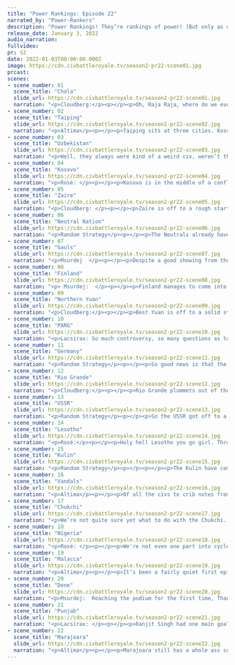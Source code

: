 ```yaml
---
title: "Power Rankings: Episode 22"
narrated_by: "Power-Rankers"
description: "Power Rankings! They’re rankings of power! (But only as of the instant of the end of the previous episode, as these are not meant to be future predictions!) Power Rankings!"
release_date: January 3, 2022
audio_narration:
fullvideo:
pr: S2
date: 2022-01-03T00:00:00.000Z
image: https://cdn.civbattleroyale.tv/season2-pr22-scene01.jpg
prcast:
scenes:
- scene_number: 01
  scene_title: "Chola"
  slide_url: https://cdn.civbattleroyale.tv/season2-pr22-scene01.jpg
  narration: "<p>Cloudberg:</p><p></p><p>Oh, Raja Raja, where do we even begin? Chola started out with decent bonuses, but before they could even think about setting down a solid core, Punjab invaded and destroyed Raja Raja’s nascent effort to build a new empire. This devastating attack has left Chola with no real options, and it’s only a matter of time before someone comes along and finishes them off. Chola’s shocking downfall is a reminder that just because civs get bonuses based on their cycle one performance, the same or even a similar outcome is far from guaranteed.</p>"
- scene_number: 02
  scene_title: "Taiping"
  slide_url: https://cdn.civbattleroyale.tv/season2-pr22-scene02.jpg
  narration: "<p>Altima</p><p></p><p>Taiping sits at three cities. Kosovo have more than that, and they’re Kosovo! While the current Yuanic war is unlikely to go too far for reasons of geography, the presence of the war combined with Taiping’s low current expansion (and North Yuan’s superior expansion) bodes badly for the biblical brother. They still have some space in the south to expand into, but it’s gonna be a real fight to fill it before the real powers do, much less hold it. All told, were it not for the Cholan Collapse, Taiping would probably not be second worse.</p>"
- scene_number: 03
  scene_title: "Uzbekistan"
  slide_url: https://cdn.civbattleroyale.tv/season2-pr22-scene03.jpg
  narration: "<p>Well, they always were kind of a weird civ, weren’t they? Uzbekistan made a very bizarre play by founding a religion in their second city, Namangan, which they then promptly lost to PARG. It’s a rough start for an already disadvantaged civ. Seemingly resigned to playing second fiddle to PARG, they’ve now focussed south, settling Persia - probably a decent idea, as the mountainous terrain there might keep out Punjab for a while, and their nearest neighbor to the west is Kosovo. Still, you don’t really wanna be losing cities Episode 1 of a cycle. It doesn’t scream “winner”.</p>"
- scene_number: 04
  scene_title: "Kosovo"
  slide_url: https://cdn.civbattleroyale.tv/season2-pr22-scene04.jpg
  narration: "<p>Rosé: </p><p></p><p>Kosovo is in the middle of a conflict with the Soviets, however I honestly see it going nowhere. Given that the tech cycle has officially reset, terrain has once again become a massive barrier to conquest. The soviets have to travel through hills and forests with early game movement speeds, which is more or less impossible. In the meantime, Kosovo can actually expand into the Balkans and Mesopotamia, forming some kind of regional power. Of course they're not going to win the game at this point, thats out of the question, but it's sure an improvement compared to the previous cycle</p>"
- scene_number: 05
  scene_title: "Zaire"
  slide_url: https://cdn.civbattleroyale.tv/season2-pr22-scene05.jpg
  narration: "<p>Cloudberg: </p><p></p><p>Zaire is off to a rough start after an equally rough experience during total war. Jammed between a more powerful Lesotho and Nigeria, Mobutu now finds himself at war with both, and his defensible terrain might not be enough to save him. One bright spot is that he could take the Lesotho outpost of Hlotse, but with the number of enemy units swarming near some of his other cities, it might be wiser to pull back and defend what he already has.</p>"
- scene_number: 06
  scene_title: "Neutral Nation"
  slide_url: https://cdn.civbattleroyale.tv/season2-pr22-scene06.jpg
  narration: "<p>Random Strategy</p><p></p><p>The Neutrals already have more cities than they had in cycle 1, so that's good news. However, it's still less than the Dene and Rio Grande, so they are looking like the third wheel of the continent. Fittingly, they appear to be neutral in the war between the Dene and Rio.</p><p></p>"
- scene_number: 07
  scene_title: "Gauls"
  slide_url: https://cdn.civbattleroyale.tv/season2-pr22-scene07.jpg
  narration: "<p>Msurdej  </p><p></p><p>Despite a good showing from their army, The Gauls find themselves in dire straits. Boxed in by both Germany and The Vandals, Vercingetorix has little options for settling outside of his own territory and the British Isles, which are still up for grabs. The only way out of this predicament seems to be through war, which thankfully, has shown some fruit. Lilybaeum fell into his clutches, though The Gauls made peace before more could be achieved. Will this slow and steady approach work, or do they need to be more bold?</p>"
- scene_number: 08
  scene_title: "Finland"
  slide_url: https://cdn.civbattleroyale.tv/season2-pr22-scene08.jpg
  narration: "<p> Msurdej:  </p><p></p><p>Finland manages to come into the start of Cycle 2 surging to their highest position this game. Starting off with a respectable five cities,  Finland has settled much of Scandanavia and has a good handle on the area. While it’s still possible for Wilhelm to snag a bit of the coast, Mannerheim could close the gap quite easily. That only leaves the USSR. Lenin is the arbiter of Finland’s life, and can easily lock in, or even eliminate the civ. Any road to victory for Finland will need to deal with the USSR in one way or another. </p>"
- scene_number: 09
  scene_title: "Northern Yuan"
  slide_url: https://cdn.civbattleroyale.tv/season2-pr22-scene09.jpg
  narration: "<p>Cloudberg:</p><p></p><p>Best Yuan is off to a solid start in cycle 2, making good use of its wide open start to found six cities and build up an army to fight Taiping. As a result, Mandukhai rises two places, achieving her highest rank since episode 5. However, the war against Taiping doesn’t seem to be going particularly well—no cities are even being damaged—and Chukchi is expanding rapidly into eastern Siberia, potentially becoming a major thorn in Northern Yuan’s side. Furthermore, Mandukhai can’t be happy about that insane Kosovo forward settle—maybe she’ll alter course to take it out?</p>"
- scene_number: 10
  scene_title: "PARG"
  slide_url: https://cdn.civbattleroyale.tv/season2-pr22-scene10.jpg
  narration: "<p>Lacsirax: So much controversy, so many questions as to their potential performance - so what did the first episode of possibly-nerfed PARG tell us? Er, not a great deal. They didn’t settle many cities (well, they didn’t have many settlers, did they?) But they did scupper Uzbekistan almost immediately, taking their holy city of Namangan and thus preventing them expanding much further north. Still, decent early showings from Mandukhai and Lenin still leave Kolchak as something of the runt of the Russians. Jury’s still out on this one.</p>"
- scene_number: 11
  scene_title: "Germany"
  slide_url: https://cdn.civbattleroyale.tv/season2-pr22-scene11.jpg
  narration: "<p>Random Strategy</p><p></p><p>So good news is that the Gauls are really boxed in and will severely struggle unless they strike hard. The bad news is that Germany is also getting boxed in, with Finland settling the entirety of Scandinavia, Vandals getting Italy and the USSR doing USSR things. The plan right now should be to keep a large enough standing army to prevent a panic Gaulish blitz, while also teching optics as soon as possibly so as to grab the British isles before the Gauls. Luckily the Gauls famously hate naval techs so this should be doable.</p>"
- scene_number: 12
  scene_title: "Rio Grande"
  slide_url: https://cdn.civbattleroyale.tv/season2-pr22-scene12.jpg
  narration: "<p>Cloudberg:</p><p></p><p>Rio Grande plummets out of the top 10 for the first time since episode 13, as an ascendant Dene squeezes Rosillo from the north, settling as far south as Colorado and reinforcing the cities as they go. Rosillo is now at war with the Dene and it doesn’t seem like he’ll be able to breach  this formidable beachhead. He’ll also need to figure out how to defend cities without mile-high walls made out of adamantium. Does he have what it takes? Only time will tell.</p>"
- scene_number: 13
  scene_title: "USSR"
  slide_url: https://cdn.civbattleroyale.tv/season2-pr22-scene13.jpg
  narration: "<p>Random Strategy</p><p></p><p>So the USSR got off to a start that is pretty similar to their first one, with good settles. However, instead of attacking the Teutons like in cycle 1 (who are already dead), they're attacking Kosovo and Uzbekistan. With those two civs being weak, Germany looking a bit boxed in, PARG having been hard nerfed for no reason and Finland being Finland, they should be able to beat all their neighbours in a straight fight Yep: I don't actually know why the USSR lost 3 ranks, because this looks like a pretty good position to me.</p>"
- scene_number: 14
  scene_title: "Lesotho"
  slide_url: https://cdn.civbattleroyale.tv/season2-pr22-scene14.jpg
  narration: "<p>Rosé:</p><p></p><p>Holy hell Lesotho you go girl. Throughout the first cycle, Lesotho was honestly kind of an afterthought, after all they were constrained by a layer of Nigeria on top of a layer of Zaire primarily because Lesotho was too slow to the punch. This cycle on the other hand was way different with Lesotho instantly up settling Africa and crushing Zaire with primed eyes on Nigeria next. Of course this may be recency bias kicking in, after all we ranked Burkina Faso first.</p>"
- scene_number: 15
  scene_title: "Kulin"
  slide_url: https://cdn.civbattleroyale.tv/season2-pr22-scene15.jpg
  narration: "<p>Random Strategy</p><p></p><p></p><p>The Kulin have completed the settling of Australia. However, instead of going off to settle the rest of the Pacific, they are launching an attack on Malacca. Although that went well during total war, currently Malacca has better naval tech and their cities are hard to access, so this attack is just a waste of resources. The only positive that can come from this is killing any Malaccan settlers heading their way, but that isn't really worth sacrificing their own resources that could have gone into their own settlers.</p>"
- scene_number: 16
  scene_title: "Vandals"
  slide_url: https://cdn.civbattleroyale.tv/season2-pr22-scene16.jpg
  narration: "<p>Altima</p><p></p><p>Of all the civs to crib notes from, the Vandals have chosen Burkina Faso and built a pile of indefensible cities right in front of Nigeria without building an army (pointedly actively sacrificing their army to get those cities!). This can go one of two ways- either history rhymes upon their face and they start death spiraling, or Nigeria gets caught into a forever war with the Zaire and is too distracted to punish the Vandals until they can stabilize. As the Gauls have already soft-punished the effort, I’m personally willing to bet on the former. Still, Burkina Faso did linger on as a relevant power for a while after their punishment, so unless things somehow go really pear shaped, the Vandals will linger on to be weirdos for a while yet.</p>"
- scene_number: 17
  scene_title: "Chukchi"
  slide_url: https://cdn.civbattleroyale.tv/season2-pr22-scene17.jpg
  narration: "<p>We’re not quite sure yet what to do with the Chukchi. They’re expanding well and they have a lot of people in their capital. Their land is shit, but then again it was last time too. They do seem to have discovered Alaska, but they don’t have any obvious neighbors to fight. Or maybe that’s a good thing, if they can just keep spamming cities. Either way, whether we think Chukchi will be a contender in the long run remains to be seen.</p>"
- scene_number: 18
  scene_title: "Nigeria"
  slide_url: https://cdn.civbattleroyale.tv/season2-pr22-scene18.jpg
  narration: "<p>Rosé: </p><p></p><p>We're not even one part into cycle two and Nigeria is already slacking. Both the Vandals and Lesotho (and Zaire to a lesser extent but they're kinda screwed) are already closing in on central Africa, and the Middle East isn't exactly looking like it's 100% up for the taking. Since we don't have easy access to the in-game stats we can only infer what is going on, but from the looks of it, Nigeria's military is incredibly weak, with a potential Lesotho breakthrough (if the Zaire war goes well) spelling disaster for Awolowo. It's pretty interesting though that the roles seem to have reversed from last cycle, as Lesotho is looking like a dark horse, with Zaire as a meat shield to protect Nigeria, as opposed to the other way around. Of course there's still time to turn it around, it's just the beginning after all, but it seems as if someone tripped Nigeria at the starting line.</p>"
- scene_number: 19
  scene_title: "Malacca"
  slide_url: https://cdn.civbattleroyale.tv/season2-pr22-scene19.jpg
  narration: "<p>Altima</p><p></p><p>It’s been a fairly quiet first episode for Malacca. The fall of Chola helps their naval ambitions, but by that same token the rise of Punjab gives them more competition for mainland space. I personally don’t see the Kulin war going anywhere- five triremes and a smattering of land units shouldn’t be enough to breach the archipelago, especially with the superior Malaccan naval tech. Ultimately, the game has only just begun, and we’ll have to see how well Malacca can take advantage of its options in the coming parts.</p>"
- scene_number: 20
  scene_title: "Dene"
  slide_url: https://cdn.civbattleroyale.tv/season2-pr22-scene20.jpg
  narration: "<p>Msurdej:  Reaching the podium for the first time, Thanadelthur has had a great start to Cycle 2. One of the leaders in city count, The Dene also have one of the largest armies, second only to Germany. With such an advantage, she pushes southward towards her closest rival at the moment: Rio Grande. Establishing Echaot’l Koye, the Dene have made a great defensive city that will serve as a spear point for their assault. But only time will tell if that assault is successful.</p>"
- scene_number: 21
  scene_title: "Punjab"
  slide_url: https://cdn.civbattleroyale.tv/season2-pr22-scene21.jpg
  narration: "<p>Lacsirax: </p><p></p><p>Ranjit Singh had one main goal for the early game - neuter the Chola early instead of letting them fester and eventually thrive as they did in the first cycle. So by that metric, this was a resounding success. With the Chola down to one city, their threat is almost nil and Punjab is free to focus on expanding on other fronts - which they’ve already begun in earnest, boasting a sweet seven cities. So far, so perfect.</p>"
- scene_number: 22
  scene_title: "Marajoara"
  slide_url: https://cdn.civbattleroyale.tv/season2-pr22-scene22.jpg
  narration: "<p>Altima</p><p></p><p>Marajoara still has a whole ass continent to themselves, and is thus still at rank 1 during the expansion phase of the game. While their science appears to be mostly middling (assuming I read the Info Addict Science chart right), in this time of chaos, having the security of such a big backyard counts for a lot.</p>"
---
```

